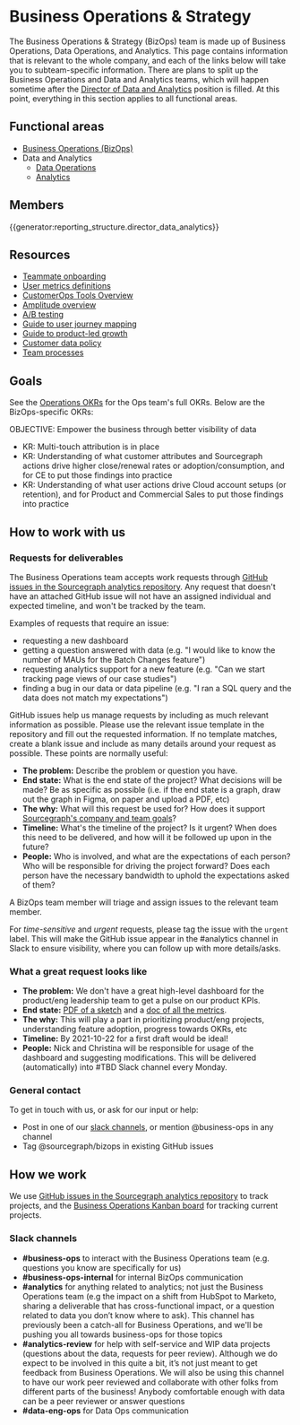 # Business Operations & Strategy

The Business Operations & Strategy (BizOps) team is made up of Business Operations, Data Operations, and Analytics. This page contains information that is relevant to the whole company, and each of the links below will take you to subteam-specific information. There are plans to split up the Business Operations and Data and Analytics teams, which will happen sometime after the [Director of Data and Analytics](https://boards.greenhouse.io/sourcegraph91/jobs/4084968004) position is filled. At this point, everything in this section applies to all functional areas.

## Functional areas

- [Business Operations (BizOps)](business-operations/index.md)
- Data and Analytics
  - [Data Operations](data-operations/index.md)
  - [Analytics](analytics/index.md)

## Members

{{generator:reporting_structure.director_data_analytics}}

## Resources

- [Teammate onboarding](onboarding/index.md)
- [User metrics definitions](process/user_definitions.md)
- [CustomerOps Tools Overview](tools/customer_ops_tools.md)
- [Amplitude overview](tools/amplitude.md)
- [A/B testing](process/ab-testing.md)
- [Guide to user journey mapping](../../departments/product-engineering/product/process/user_journey_maps.md)
- [Guide to product-led growth](process/product_led_growth.md)
- [Customer data policy](process/customer_data_policy.md)
- [Team processes](process/index.md)

## Goals

See the [Operations OKRs](../../strategy-goals/goals/2023_Q1.md#operations-bizops-finance-techops-legal-peopleops) for the Ops team's full OKRs. Below are the BizOps-specific OKRs:

OBJECTIVE: Empower the business through better visibility of data

- KR: Multi-touch attribution is in place
- KR: Understanding of what customer attributes and Sourcegraph actions drive higher close/renewal rates or adoption/consumption, and for CE to put those findings into practice
- KR: Understanding of what user actions drive Cloud account setups (or retention), and for Product and Commercial Sales to put those findings into practice

## How to work with us

### Requests for deliverables

The Business Operations team accepts work requests through [GitHub issues in the Sourcegraph analytics repository](https://github.com/sourcegraph/analytics/issues). Any request that doesn't have an attached GitHub issue will not have an assigned individual and expected timeline, and won't be tracked by the team.

Examples of requests that require an issue:

- requesting a new dashboard
- getting a question answered with data (e.g. "I would like to know the number of MAUs for the Batch Changes feature")
- requesting analytics support for a new feature (e.g. "Can we start tracking page views of our case studies")
- finding a bug in our data or data pipeline (e.g. "I ran a SQL query and the data does not match my expectations")

GitHub issues help us manage requests by including as much relevant information as possible. Please use the relevant issue template in the repository and fill out the requested information. If no template matches, create a blank issue and include as many details around your request as possible. These points are normally useful:

- **The problem:** Describe the problem or question you have.
- **End state:** What is the end state of the project? What decisions will be made? Be as specific as possible (i.e. if the end state is a graph, draw out the graph in Figma, on paper and upload a PDF, etc)
- **The why:** What will this request be used for? How does it support [Sourcegraph's company and team goals](../../strategy-goals/goals/index.md)?
- **Timeline:** What's the timeline of the project? Is it urgent? When does this need to be delivered, and how will it be followed up upon in the future?
- **People:** Who is involved, and what are the expectations of each person? Who will be responsible for driving the project forward? Does each person have the necessary bandwidth to uphold the expectations asked of them?

A BizOps team member will triage and assign issues to the relevant team member.

For _time-sensitive_ and _urgent_ requests, please tag the issue with the `urgent` label. This will make the GitHub issue appear in the #analytics channel in Slack to ensure visibility, where you can follow up with more details/asks.

### What a great request looks like

- **The problem:** We don't have a great high-level dashboard for the product/eng leadership team to get a pulse on our product KPIs.
- **End state:** [PDF of a sketch](https://drive.google.com/file/d/1X2VKoWUvJpLS7LMMkG3bmhA7DJkXVujB/view) and a [doc of all the metrics](https://docs.google.com/document/d/111lB3rPDU3DHiiu4fc8MCVAK_-b20HL9cM4BkIkbmk8/edit#).
- **The why:** This will play a part in prioritizing product/eng projects, understanding feature adoption, progress towards OKRs, etc
- **Timeline:** By 2021-10-22 for a first draft would be ideal!
- **People:** Nick and Christina will be responsible for usage of the dashboard and suggesting modifications. This will be delivered (automatically) into #TBD Slack channel every Monday.

### General contact

To get in touch with us, or ask for our input or help:

- Post in one of our [slack channels](#slack-channels), or mention @business-ops in any channel
- Tag @sourcegraph/bizops in existing GitHub issues

## How we work

We use [GitHub issues in the Sourcegraph analytics repository](https://github.com/sourcegraph/analytics/issues) to track projects, and the [Business Operations Kanban board](https://github.com/orgs/sourcegraph/projects/63) for tracking current projects.

### Slack channels

- **#business-ops** to interact with the Business Operations team (e.g. questions you know are specifically for us)
- **#business-ops-internal** for internal BizOps communication
- **#analytics** for anything related to analytics; not just the Business Operations team (e.g the impact on a shift from HubSpot to Marketo, sharing a deliverable that has cross-functional impact, or a question related to data you don’t know where to ask). This channel has previously been a catch-all for Business Operations, and we'll be pushing you all towards business-ops for those topics
- **#analytics-review** for help with self-service and WIP data projects (questions about the data, requests for peer review). Although we do expect to be involved in this quite a bit, it’s not just meant to get feedback from Business Operations. We will also be using this channel to have our work peer reviewed and collaborate with other folks from different parts of the business! Anybody comfortable enough with data can be a peer reviewer or answer questions
- **#data-eng-ops** for Data Ops communication
